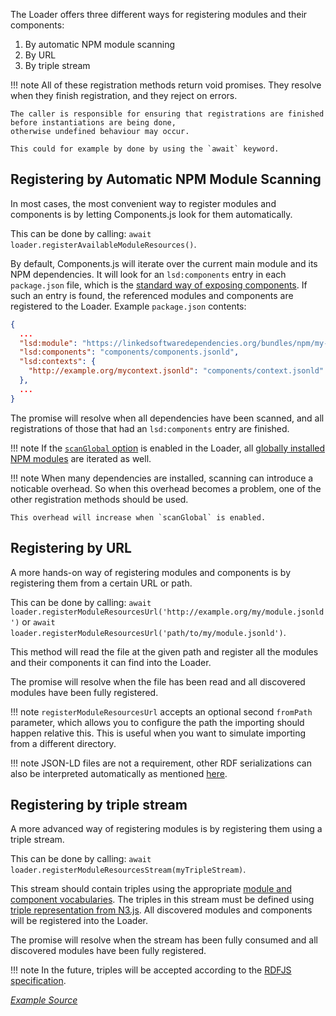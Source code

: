 The Loader offers three different ways for registering modules and their components:

1. By automatic NPM module scanning
2. By URL
3. By triple stream

!!! note
    All of these registration methods return void promises.
    They resolve when they finish registration,
    and they reject on errors.
    
    The caller is responsible for ensuring that registrations are finished before instantiations are being done,
    otherwise undefined behaviour may occur.
    
    This could for example by done by using the `await` keyword.

## Registering by Automatic NPM Module Scanning

In most cases, the most convenient way to register modules and components
is by letting Components.js look for them automatically.

This can be done by calling: `await loader.registerAvailableModuleResources()`.

By default, Components.js will iterate over the current main module and its NPM dependencies.
It will look for an `lsd:components` entry in each `package.json` file, which is the [standard way of exposing components](../basics/exposing_components/).
If such an entry is found, the referenced modules and components are registered to the Loader.
Example `package.json` contents:

```json
{
  ...
  "lsd:module": "https://linkedsoftwaredependencies.org/bundles/npm/my-plugin",
  "lsd:components": "components/components.jsonld",
  "lsd:contexts": {
    "http://example.org/mycontext.jsonld": "components/context.jsonld"
  },
  ...
}
```

The promise will resolve when all dependencies have been scanned,
and all registrations of those that had an `lsd:components` entry are finished.

!!! note
    If the [`scanGlobal` option](./loader/#loader-options) is enabled in the Loader,
    all [globally installed NPM modules](https://docs.npmjs.com/getting-started/installing-npm-packages-globally) are iterated as well.

!!! note
    When many dependencies are installed, scanning can introduce a noticable overhead.
    So when this overhead becomes a problem, one of the other registration methods should be used.

    This overhead will increase when `scanGlobal` is enabled.

## Registering by URL

A more hands-on way of registering modules and components is by registering them from a certain URL or path.

This can be done by calling: `await loader.registerModuleResourcesUrl('http://example.org/my/module.jsonld')`
or `await loader.registerModuleResourcesUrl('path/to/my/module.jsonld')`.

This method will read the file at the given path and register all the modules and their components it can find into the Loader.

The promise will resolve when the file has been read and all discovered modules have been fully registered.

!!! note
    `registerModuleResourcesUrl` accepts an optional second `fromPath` parameter,
    which allows you to configure the path the importing should happen relative this.
    This is useful when you want to simulate importing from a different directory.

!!! note
    JSON-LD files are not a requirement, other RDF serializations can also be interpreted automatically as mentioned [here](../getting_started/basics/config_serializations).

## Registering by triple stream

A more advanced way of registering modules is by registering them using a triple stream.

This can be done by calling: `await loader.registerModuleResourcesStream(myTripleStream)`.

This stream should contain triples using the appropriate [module and component vocabularies](../configuration/components/general/).
The triples in this stream must be defined using [triple representation from N3.js](https://www.npmjs.com/package/n3#triple-representation).
All discovered modules and components will be registered into the Loader.

The promise will resolve when the stream has been fully consumed and all discovered modules have been fully registered.

!!! note
    In the future, triples will be accepted according to the [RDFJS specification](https://github.com/rdfjs/representation-task-force/blob/master/interface-spec.md#triple).

[_Example Source_](https://github.com/LinkedSoftwareDependencies/Examples-Components.js/tree/master/documentation/loading/registration)

